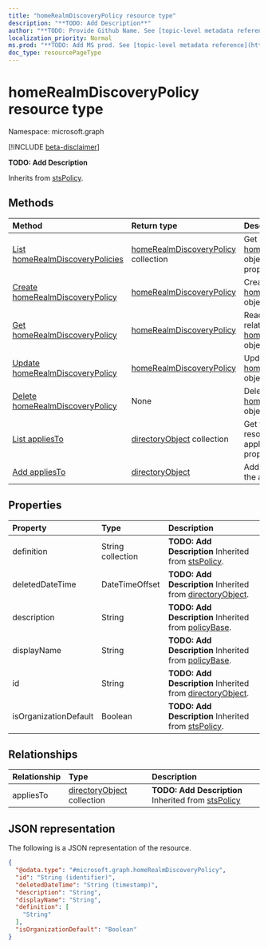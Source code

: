 ```yaml
---
title: "homeRealmDiscoveryPolicy resource type"
description: "**TODO: Add Description**"
author: "**TODO: Provide Github Name. See [topic-level metadata reference](https://msgo.azurewebsites.net/add/document/guidelines/metadata.html#topic-level-metadata)**"
localization_priority: Normal
ms.prod: "**TODO: Add MS prod. See [topic-level metadata reference](https://msgo.azurewebsites.net/add/document/guidelines/metadata.html#topic-level-metadata)**"
doc_type: resourcePageType
---
```


# homeRealmDiscoveryPolicy resource type

Namespace: microsoft.graph

[!INCLUDE [beta-disclaimer](../../includes/beta-disclaimer.md)]

**TODO: Add Description**


Inherits from [stsPolicy](../resources/stspolicy.md).

## Methods
|Method|Return type|Description|
|:---|:---|:---|
|[List homeRealmDiscoveryPolicies](../api/homerealmdiscoverypolicy-list.md)|[homeRealmDiscoveryPolicy](../resources/homerealmdiscoverypolicy.md) collection|Get a list of the [homeRealmDiscoveryPolicy](../resources/homerealmdiscoverypolicy.md) objects and their properties.|
|[Create homeRealmDiscoveryPolicy](../api/homerealmdiscoverypolicy-create.md)|[homeRealmDiscoveryPolicy](../resources/homerealmdiscoverypolicy.md)|Create a new [homeRealmDiscoveryPolicy](../resources/homerealmdiscoverypolicy.md) object.|
|[Get homeRealmDiscoveryPolicy](../api/homerealmdiscoverypolicy-get.md)|[homeRealmDiscoveryPolicy](../resources/homerealmdiscoverypolicy.md)|Read the properties and relationships of a [homeRealmDiscoveryPolicy](../resources/homerealmdiscoverypolicy.md) object.|
|[Update homeRealmDiscoveryPolicy](../api/homerealmdiscoverypolicy-update.md)|[homeRealmDiscoveryPolicy](../resources/homerealmdiscoverypolicy.md)|Update the properties of a [homeRealmDiscoveryPolicy](../resources/homerealmdiscoverypolicy.md) object.|
|[Delete homeRealmDiscoveryPolicy](../api/homerealmdiscoverypolicy-delete.md)|None|Deletes a [homeRealmDiscoveryPolicy](../resources/homerealmdiscoverypolicy.md) object.|
|[List appliesTo](../api/homerealmdiscoverypolicy-list-appliesto.md)|[directoryObject](../resources/directoryobject.md) collection|Get the directoryObject resources from the appliesTo navigation property.|
|[Add appliesTo](../api/homerealmdiscoverypolicy-post-appliesto.md)|[directoryObject](../resources/directoryobject.md)|Add appliesTo by posting to the appliesTo collection.|

## Properties
|Property|Type|Description|
|:---|:---|:---|
|definition|String collection|**TODO: Add Description** Inherited from [stsPolicy](../resources/stspolicy.md).|
|deletedDateTime|DateTimeOffset|**TODO: Add Description** Inherited from [directoryObject](../resources/directoryobject.md).|
|description|String|**TODO: Add Description** Inherited from [policyBase](../resources/policybase.md).|
|displayName|String|**TODO: Add Description** Inherited from [policyBase](../resources/policybase.md).|
|id|String|**TODO: Add Description** Inherited from [directoryObject](../resources/directoryobject.md).|
|isOrganizationDefault|Boolean|**TODO: Add Description** Inherited from [stsPolicy](../resources/stspolicy.md).|

## Relationships
|Relationship|Type|Description|
|:---|:---|:---|
|appliesTo|[directoryObject](../resources/directoryobject.md) collection|**TODO: Add Description** Inherited from [stsPolicy](../resources/stspolicy.md)|

## JSON representation
The following is a JSON representation of the resource.
<!-- {
  "blockType": "resource",
  "keyProperty": "id",
  "@odata.type": "microsoft.graph.homeRealmDiscoveryPolicy",
  "baseType": "Microsoft.DirectoryServices.stsPolicy",
  "openType": false
}
-->
``` json
{
  "@odata.type": "#microsoft.graph.homeRealmDiscoveryPolicy",
  "id": "String (identifier)",
  "deletedDateTime": "String (timestamp)",
  "description": "String",
  "displayName": "String",
  "definition": [
    "String"
  ],
  "isOrganizationDefault": "Boolean"
}
```

